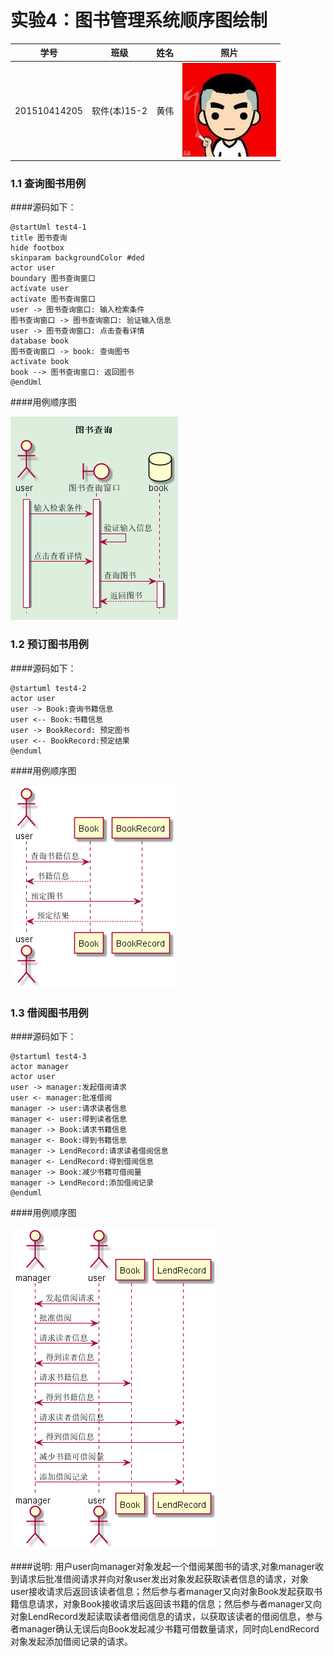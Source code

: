 # 实验4：图书管理系统顺序图绘制
|学号|班级|姓名|照片|
|:-------:|:-------------: | :----------:|:---:|
|201510414205|软件(本)15-2|黄伟|![flow1](../myself.jpg)|

### 1.1 查询图书用例
####源码如下：

``` 
@startUml test4-1
title 图书查询
hide footbox
skinparam backgroundColor #ded
actor user
boundary 图书查询窗口
activate user
activate 图书查询窗口
user -> 图书查询窗口: 输入检索条件
图书查询窗口 -> 图书查询窗口: 验证输入信息
user -> 图书查询窗口: 点击查看详情
database book
图书查询窗口 -> book: 查询图书
activate book
book --> 图书查询窗口: 返回图书
@endUml
```
####用例顺序图

![flow1](./test4-1.png)
### 1.2 预订图书用例
####源码如下：
``` 
@startuml test4-2
actor user
user -> Book:查询书籍信息
user <-- Book:书籍信息
user -> BookRecord: 预定图书
user <-- BookRecord:预定结果
@enduml
```
####用例顺序图

![flow1](./test4-2.png)
### 1.3 借阅图书用例
####源码如下：
``` 
@startuml test4-3
actor manager
actor user
user -> manager:发起借阅请求
user <- manager:批准借阅
manager -> user:请求读者信息
manager <- user:得到读者信息
manager -> Book:请求书籍信息
manager <- Book:得到书籍信息
manager -> LendRecord:请求读者借阅信息
manager <- LendRecord:得到借阅信息
manager -> Book:减少书籍可借阅量
manager -> LendRecord:添加借阅记录
@enduml
```
####用例顺序图

![flow1](./test4-3.png)

####说明:
用户user向manager对象发起一个借阅某图书的请求,对象manager收到请求后批准借阅请求并向对象user发出对象发起获取读者信息的请求，对象user接收请求后返回该读者信息；然后参与者manager又向对象Book发起获取书籍信息请求，对象Book接收请求后返回该书籍的信息；然后参与者manager又向对象LendRecord发起读取读者借阅信息的请求，以获取该读者的借阅信息，参与者manager确认无误后向Book发起减少书籍可借数量请求，同时向LendRecord对象发起添加借阅记录的请求。
